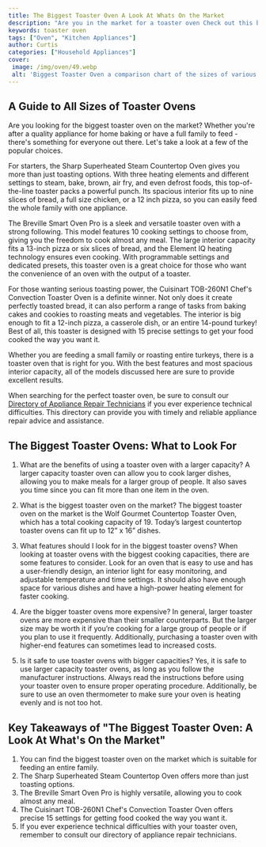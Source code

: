 ```yaml
---
title: The Biggest Toaster Oven A Look At Whats On the Market
description: "Are you in the market for a toaster oven Check out this blog post that compares the biggest toaster ovens on the market and what makes them stand out"
keywords: toaster oven
tags: ["Oven", "Kitchen Appliances"]
author: Curtis
categories: ["Household Appliances"]
cover: 
 image: /img/oven/49.webp
 alt: 'Biggest Toaster Oven a comparison chart of the sizes of various toaster ovens'
---
```

## A Guide to All Sizes of Toaster Ovens
Are you looking for the biggest toaster oven on the market? Whether you're after a quality appliance for home baking or have a full family to feed - there's something for everyone out there. Let's take a look at a few of the popular choices. 

For starters, the Sharp Superheated Steam Countertop Oven gives you more than just toasting options. With three heating elements and different settings to steam, bake, brown, air fry, and even defrost foods, this top-of-the-line toaster packs a powerful punch. Its spacious interior fits up to nine slices of bread, a full size chicken, or a 12 inch pizza, so you can easily feed the whole family with one appliance. 

The Breville Smart Oven Pro is a sleek and versatile toaster oven with a strong following. This model features 10 cooking settings to choose from, giving you the freedom to cook almost any meal. The large interior capacity fits a 13-inch pizza or six slices of bread, and the Element IQ heating technology ensures even cooking. With programmable settings and dedicated presets, this toaster oven is a great choice for those who want the convenience of an oven with the output of a toaster. 

For those wanting serious toasting power, the Cuisinart TOB-260N1 Chef's Convection Toaster Oven is a definite winner. Not only does it create perfectly toasted bread, it can also perform a range of tasks from baking cakes and cookies to roasting meats and vegetables. The interior is big enough to fit a 12-inch pizza, a casserole dish, or an entire 14-pound turkey! Best of all, this toaster is designed with 15 precise settings to get your food cooked the way you want it.

Whether you are feeding a small family or roasting entire turkeys, there is a toaster oven that is right for you. With the best features and most spacious interior capacity, all of the models discussed here are sure to provide excellent results. 

When searching for the perfect toaster oven, be sure to consult our [Directory of Appliance Repair Technicians](./pages/appliance-repair-technicians) if you ever experience technical difficulties. This directory can provide you with timely and reliable appliance repair advice and assistance.

## The Biggest Toaster Ovens: What to Look For

1. What are the benefits of using a toaster oven with a larger capacity? 
A larger capacity toaster oven can allow you to cook larger dishes, allowing you to make meals for a larger group of people. It also saves you time since you can fit more than one item in the oven.

2. What is the biggest toaster oven on the market? 
The biggest toaster oven on the market is the Wolf Gourmet Countertop Toaster Oven, which has a total cooking capacity of 19. Today’s largest countertop toaster ovens can fit up to 12” x 16” dishes.

3. What features should I look for in the biggest toaster ovens? 
When looking at toaster ovens with the biggest cooking capacities, there are some features to consider. Look for an oven that is easy to use and has a user-friendly design, an interior light for easy monitoring, and adjustable temperature and time settings. It should also have enough space for various dishes and have a high-power heating element for faster cooking.

4. Are the bigger toaster ovens more expensive? 
In general, larger toaster ovens are more expensive than their smaller counterparts. But the larger size may be worth it if you’re cooking for a large group of people or if you plan to use it frequently. Additionally, purchasing a toaster oven with higher-end features can sometimes lead to increased costs.

5. Is it safe to use toaster ovens with bigger capacities?
Yes, it is safe to use larger capacity toaster ovens, as long as you follow the manufacturer instructions. Always read the instructions before using your toaster oven to ensure proper operating procedure. Additionally, be sure to use an oven thermometer to make sure your oven is heating evenly and is not too hot.

## Key Takeaways of "The Biggest Toaster Oven: A Look At What's On the Market" 
1. You can find the biggest toaster oven on the market which is suitable for feeding an entire family. 
2. The Sharp Superheated Steam Countertop Oven offers more than just toasting options.
3. The Breville Smart Oven Pro is highly versatile, allowing you to cook almost any meal.
4. The Cuisinart TOB-260N1 Chef's Convection Toaster Oven offers precise 15 settings for getting food cooked the way you want it. 
5. If you ever experience technical difficulties with your toaster oven, remember to consult our directory of appliance repair technicians.
